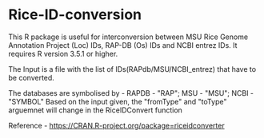 # Rice-ID-conversion
This R package is useful for interconversion between MSU Rice Genome Annotation Project (Loc) IDs, RAP-DB (Os) IDs and NCBI entrez IDs.
It requires R version 3.5.1 or higher.

The Input is a file with the list of IDs(RAPdb/MSU/NCBI_entrez) that have to be converted.

The databases are symbolised by - RAPDB - "RAP"; MSU - "MSU"; NCBI - "SYMBOL"
Based on the input given, the "fromType" and "toType" arguemnet will change in the RiceIDConvert function

Reference - https://CRAN.R-project.org/package=riceidconverter
